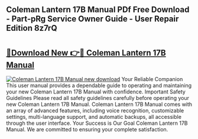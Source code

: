 ## Coleman Lantern 17B Manual PDf Free Download - Part-pRg Service Owner Guide - User Repair Edition 8z7rQ

# <h2><a href="http://bc27443.oget.top/?id=Coleman+Lantern+17B+Manual">🔗Download New 👉🔴 Coleman Lantern 17B Manual</a></h2>

[![Coleman Lantern 17B Manual new download](https://i.imgur.com/5g1atiW.png)](http://bc27443.oget.top/?id=Coleman+Lantern+17B+Manual)
Your Reliable Companion This user manual provides a dependable guide to operating and maintaining your new Coleman Lantern 17B Manual with confidence. Important Safety Guidelines Please read all safety guidelines carefully before operating your new Coleman Lantern 17B Manual. Coleman Lantern 17B Manual comes with an array of advanced features, including voice recognition, customizable settings, multi-language support, and automatic backups, all accessible through the user interface. Your Success is Our Goal Coleman Lantern 17B Manual. We are committed to ensuring your complete satisfaction.
